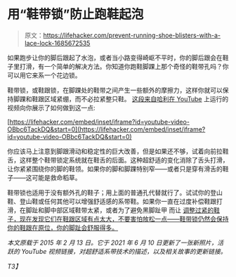 # 用“鞋带锁”防止跑鞋起泡

> 原文：<https://lifehacker.com/prevent-running-shoe-blisters-with-a-lace-lock-1685672535>

如果跑步让你的脚后跟起了水泡，或者当小路变得崎岖不平时，你的脚后跟会在鞋子里打滑，有一个简单的解决方法。你知道你跑鞋脚踝上那个奇怪的鞋带孔吗？你可以用它来系一个花边锁。



鞋带锁，或鞋跟锁，在脚踝处的鞋带之间产生一些额外的摩擦力，这样你就可以保持脚踝和鞋跟区域紧绷，而不必拉紧整只鞋。 [这段来自哈利在 YouTube](https://www.youtube.com/watch?v=OBbc6TackDQ) 上运行的视频向你展示了如何做到这一点:

 [https://lifehacker.com/embed/inset/iframe?id=youtube-video-OBbc6TackDQ&start=0](https://lifehacker.com/embed/inset/iframe?id=youtube-video-OBbc6TackDQ&start=0) 

你应该马上注意到脚跟滑动和稳定性的巨大改善，但是如果还不够，试着向前拉鞋舌，这样整个鞋带锁定系统就在鞋舌的后面。这种超舒适的变化消除了舌头打滑，让你紧紧围绕你的脚的鞋领。如果你的脚和脚踝特别窄——或者只是穿有滑舌的鞋子——这可能是救命稻草。

鞋带锁也适用于没有额外孔的鞋子；用上面的普通孔代替就行了。试试你的登山鞋、登山鞋或任何其他可以增强舒适感的系带鞋。如果你一直在过度补偿鞋跟打滑，在脚趾和脚中部区域鞋带太紧，或者为了避免黑脚趾甲 而让 [调整过紧的鞋子，现在发现它们在鞋跟区域有点太大，不要害怕放松一点——鞋带锁仍然会保持你的鞋跟在原位，你的脚趾会舒服得多。](https://lifehacker.com/what-to-do-when-running-gives-you-black-toenails-1846812018)

*本文原载于 2015 年 2 月 13 日。它于 2021 年 6 月 10 日更新了一张新照片，活跃的 YouTube 视频链接，对超舒适系带技术的描述，以及相关故事的更新链接。*

 *T3】*